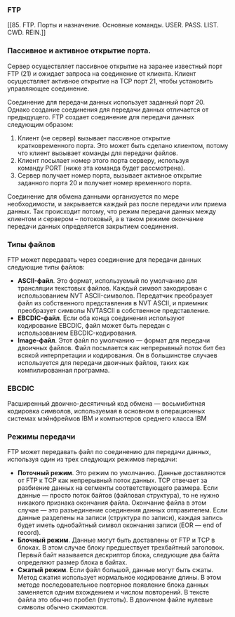 ### FTP
[[85. FTP. Порты и назначение. Основные команды. USER. PASS. LIST. CWD. REIN.]]

### Пассивное и активное открытие порта.
Сервер осуществляет пассивное открытие на заранее известный порт FTP (21) и ожидает запроса на соединение от клиента. Клиент осуществляет активное открытие на TCP порт 21, чтобы установить управляющее соединение.

Соединение для передачи данных использует заданный порт 20. Однако создание соединения для передачи данных отличается от предыдущего. FTP создает соединение для передачи данных следующим образом:
1. Клиент (не сервер) вызывает пассивное открытие кратковременного порта. Это может быть сделано клиентом, потому что клиент вызывает команды для передачи файлов.
2. Клиент посылает номер этого порта серверу, используя команду PORT (ниже эта команда будет рассмотрена).
3. Сервер получает номер порта, вызывает активное открытие заданного порта 20 и получает номер временного порта.

Соединение для обмена данными организуется по мере необходимости, и закрывается каждый раз после передачи или приема данных. Так происходит потому, что режим передачи данных между клиентом и сервером – потоковый, а в таком режиме окончание передачи данных определяется закрытием соединения.
### Типы файлов
FTP может передавать через соединение для передачи данных следующие типы файлов:
- **ASCII-файл**. Это формат, используемый по умолчанию для трансляции текстовых файлов. Каждый символ закодирован с использованием NVT ASCII-символов. Передатчик преобразует файл из собственного представления в NVT ASCII, и приемник преобразует символы NVTASCII в собственное представление.
- **EBCDIC-файл**. Если оба конца соединения используют кодирование EBCDIC, файл может быть передан с использованием EBCDIC-кодирования.
- **Image-файл**. Этот файл по умолчанию — формат для передачи двоичных файлов. Файл посылается как непрерывный поток бит без всякой интерпретации и кодирования. Он в большинстве случаев используется для передачи двоичных файлов, таких как компилированная программа.

### EBCDIC
Расширенный двоично-десятичный код обмена — восьмибитная кодировка символов, используемая в основном в операционных системах мэйнфреймов IBM и компьютеров среднего класса IBM

### Режимы передачи
FTP может передавать файл по соединению для передачи данных, используя один из трех следующих режимов передачи:
- **Поточный режим**. Это режим по умолчанию. Данные доставляются от FTP к TCP как непрерывный поток данных. TCP отвечает за разбиение данных на сегменты соответствующего размера. Если данные — просто поток байтов (файловая структура), то не нужно никакого признака окончания файла. Окончание файла в этом случае — это разъединение соединения данных отправителем. Если данные разделены на записи (структура по записи), каждая запись будет иметь однобайтный символ окончания записи (EOR — end of record).
- **Блочный режим**. Данные могут быть доставлены от FTP и TCP в блоках. В этом случае блоку предшествует трехбайтный заголовок. Первый байт называется дескриптор блока, следующие два байта определяют размер блока в байтах.
- **Сжатый режим**. Если файл большой, данные могут быть сжаты. Метод сжатия использует нормальное кодирование длины. В этом методе последовательное повторное появление блока данных заменяется одним вхождением и числом повторений. В тексте файла это обычно пробел (пустоты). В двоичном файле нулевые символы обычно сжимаются.